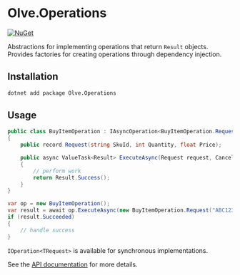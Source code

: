 # Olve.Operations
[![NuGet](https://img.shields.io/nuget/v/Olve.Operations?logo=nuget)](https://www.nuget.org/packages/Olve.Operations)

Abstractions for implementing operations that return `Result` objects. Provides factories
for creating operations through dependency injection.

## Installation

```bash
dotnet add package Olve.Operations
```

## Usage

```csharp
public class BuyItemOperation : IAsyncOperation<BuyItemOperation.Request>
{
    public record Request(string SkuId, int Quantity, float Price);

    public async ValueTask<Result> ExecuteAsync(Request request, CancellationToken ct = default)
    {
        // perform work
        return Result.Success();
    }
}

var op = new BuyItemOperation();
var result = await op.ExecuteAsync(new BuyItemOperation.Request("ABC123", 2, 9.99f));
if (result.Succeeded)
{
    // handle success
}
```

`IOperation<TRequest>` is available for synchronous implementations.

See the [API documentation](https://olivervea.github.io/Olve.Utilities/api/) for more details.
